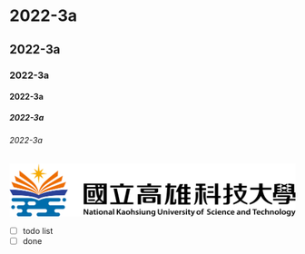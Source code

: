 # 2022-3a
## 2022-3a
### 2022-3a
#### 2022-3a
##### 2022-3a
###### 2022-3a

![nkust.png](nkust.png "nkust")
-[ ] todo list
-[ ] done
